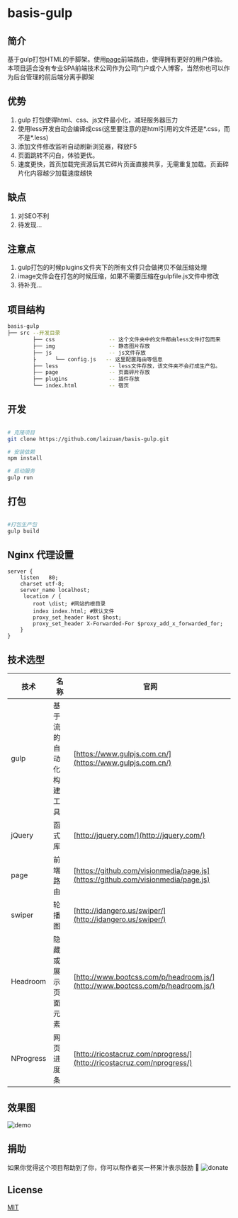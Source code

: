 # basis-gulp

## 简介
基于gulp打包HTML的手脚架。使用[page](https://github.com/visionmedia/page.js)前端路由，使得拥有更好的用户体验。本项目适合没有专业SPA前端技术公司作为公司门户或个人博客，当然你也可以作为后台管理的前后端分离手脚架

## 优势
1. gulp 打包使得html、css、js文件最小化，减轻服务器压力
2. 使用less开发自动会编译成css(这里要注意的是html引用的文件还是*.css，而不是*.less)
3. 添加文件修改监听自动刷新浏览器，释放F5
4. 页面跳转不闪白，体验更优。
5. 速度更快，首页加载完资源后其它碎片页面直接共享，无需重复加载。页面碎片化内容越少加载速度越快

## 缺点
1. 对SEO不利
2. 待发现...

## 注意点
1. gulp打包的时候plugins文件夹下的所有文件只会做拷贝不做压缩处理
2. image文件会在打包的时候压缩，如果不需要压缩在gulpfile.js文件中修改
3. 待补充...

## 项目结构
```bash
basis-gulp
├── src --开发目录
        ├── css                 -- 这个文件夹中的文件都由less文件打包而来
        ├── img                 -- 静态图片存放
        ├── js                  -- js文件存放
        ├      └── config.js   -- 这里配置路由等信息
        ├── less                -- less文件存放，该文件夹不会打成生产包。
        ├── page                -- 页面碎片存放
        ├── plugins             -- 插件存放
        └── index.html          -- 宿页
```

## 开发
```bash

# 克隆项目
git clone https://github.com/laizuan/basis-gulp.git

# 安装依赖
npm install

# 启动服务
gulp run

```

## 打包

```bash

#打包生产包
gulp build

```

## Nginx 代理设置

```text
server {
	listen   80;
    charset utf-8;        
    server_name localhost;
     location / {
        root \dist; #网站的根目录
        index index.html; #默认文件
        proxy_set_header Host $host;
        proxy_set_header X-Forwarded-For $proxy_add_x_forwarded_for;
    }
}
```

## 技术选型

技术 | 名称 | 官网
----|---------|------------
gulp | 基于流的自动化构建工具 | [https://www.gulpjs.com.cn/](https://www.gulpjs.com.cn/)
jQuery | 函式库  | [http://jquery.com/](http://jquery.com/)
page | 前端路由 | [https://github.com/visionmedia/page.js](https://github.com/visionmedia/page.js)
swiper | 轮播图 | [http://idangero.us/swiper/](http://idangero.us/swiper/)
Headroom | 隐藏或展示页面元素 | [http://www.bootcss.com/p/headroom.js/](http://www.bootcss.com/p/headroom.js/)
NProgress | 网页进度条 | [http://ricostacruz.com/nprogress/](http://ricostacruz.com/nprogress/)

## 效果图
![demo](https://github.com/laizuan/basis-gulp/blob/master/src/img/basis-gulp.gif)

## 捐助

如果你觉得这个项目帮助到了你，你可以帮作者买一杯果汁表示鼓励 :tropical_drink:
![donate](https://11-1252792348.cos.ap-guangzhou.myqcloud.com/donation.jpg)


## License

[MIT](https://github.com/laizuan/basis-gulp/blob/master/LICENSE)